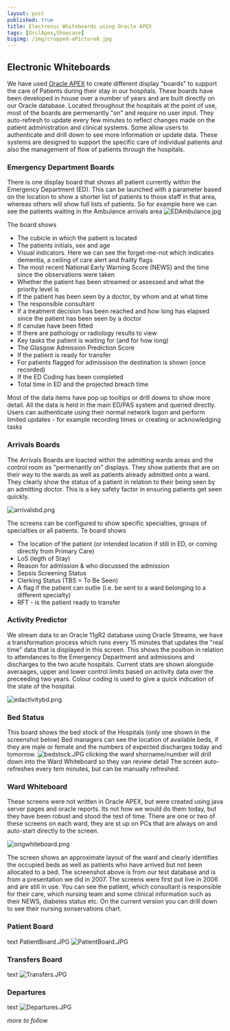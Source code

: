 ```yaml
---
layout: post
published: true
title: Electronic Whiteboards using Oracle APEX
tags: [OrclApex,Showcase]
bigimg: /img/cropped-aPicture8.jpg
---
```


## Electronic Whiteboards

We have used [Oracle APEX](https://apex.oracle.com/) to create different display "boards" to support the care of Patients during their stay in our hospitals. These boards have been developed in house over a number of years and are built directly on our Oracle database.
Located throughout the hospitals at the point of use, most of the boards are permenantly "on" and require no user input. They auto-refresh to update every few minutes to reflect changes made on the patient administration and clinical systems. Some allow users to authenticate and drill down to see more information or update data.
These systems are designed to support the specific care of individual patients and also the management of flow of patients through the hospitals.

### Emergency Department Boards

There is one display board that shows all patient currently within the Emergency Department (ED). This can be launched with a parameter based on the location to show a shorter list of patients to those staff in that area, whereas others will show full lists of patients.
So for example here we can see the patients waiting in the Ambulance arrivals area
![EDAmbulance.jpg]({{site.baseurl}}/img/EDAmbulance.jpg)

The board shows
- The cubicle in which the patient is located
- The patients initials, sex and age
- Visual indicators. Here we can see the forget-me-not which indicates dementia, a ceiling of care alert and frailty flags
- The most recent National Early Warning Score (NEWS) and the time since the observations were taken
- Whether the patient has been streamed or assessed and what the priority level is
- If the patient has been seen by a doctor, by whom and at what time
- The responsible consultant
- If a treatment decision has been reached and how long has elapsed since the patient has been seen by a doctor 
- If canulae have been fitted
- If there are pathology or radiology results to view
- Key tasks the patient is waiting for (and for how long)
- The Glasgow Admission Prediction Score
- If the patient is ready for transfer
- For patients flagged for admissison the destination is shown (once recorded)
- If the ED Coding has been completed
- Total time in ED and the projected breach time

Most of the data items have pop up tooltips or drill downs to show more detail. All the data is held in the main ED/PAS system and queried directly. Users can authenticate using their normal network logon and perform limited updates - for example recording times or creating or acknowledging tasks 

### Arrivals Boards

The Arrivals Boards are loacted within the admitting wards areas and the control room as "permenantly on" displays. They show patients that are on their way to the wards as well as patients already admitted onto a ward. They clearly show the status of a patient in relation to their being seen by an admitting doctor. This is a key safety factor in ensuring patients get seen quickly.

![arrivalsbd.png]({{site.baseurl}}/img/arrivalsbd.png)

The screens can be configured to show specific specialties, groups of specialties or all patients. 
Te board shows
- The location of the patient (or intended location if still in ED, or coming directly from Primary Care)
- LoS (legth of Stay)
- Reason for admission & who discussed the admission 
- Sepsis Screening Status
- Clerking Status (TBS = To Be Seen)
- A flag if the patient can outlie (i.e. be sent to a ward belonging to a different specialty)
- RFT - is the patient ready to transfer

### Activity Predictor

We stream data to an Oracle 11gR2 database using Oracle Streams, we have a transformation process which runs every 15 minutes that updates the "real time" data that is displayed in this screen. This shows the position in relation to attendances to the Emergency Department and admissions and discharges to the two acute hospitals.
Current stats are shown alongside averaages, upper and lower control limits based on activity data over the preceeding two years. Colour coding is used to give a quick indication of the state of the hospital.

![edactivitybd.png]({{site.baseurl}}/img/edactivitybd.png)

### Bed Status
This board shows the bed stock of the Hospitals (only one shown in the screenshot below)
Bed managers can see the location of available beds, if they are male or female and the numbers of expected discharges today and tomorrow.
![bedstock.JPG]({{site.baseurl}}/img/bedstock.JPG)
clicking the ward shorname/number will drill down into the Ward Whiteboard so they van review detail
The screen auto-refreshes every tem minutes, but can be manually refreshed.

### Ward Whiteboard
These screens were not written in Oracle APEX, but were created using java server pages and oracle reports. Its not how we would do them today, but they have been robust and stood the test of time.
There are one or two of these screens on each ward, they are st up on PCs that are always on and auto-start directly to the screen.

![origwhiteboard.png]({{site.baseurl}}/img/origwhiteboard.png)

The screen shows an approximate layout of the ward and clearly identifies the occupied beds as well as patients who have arrived but not been allocated to a bed. The screenshot above is from our test database and is from a presentation we did in 2007. The screens were first put live in 2006 and are still in use. You can see the patient, which consultant is responsible for their care, which nursing team and some clinical information such as their NEWS, diabetes status etc.
On the current version you can drill down to see their nursing sonservations chart.

### Patient Board

text
PatientBoard.JPG
![PatientBoard.JPG]({{site.baseurl}}/img/PatientBoard.JPG)

### Transfers Board

text
![Transfers.JPG]({{site.baseurl}}/img/Transfers.JPG)

### Departures

text
![Departures.JPG]({{site.baseurl}}/img/Departures.JPG)



_more to follow_




